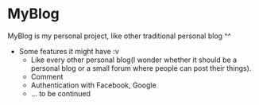 # MyBlog
MyBlog is my personal project, like other traditional personal blog ^^

- Some features it might have :v
  + Like every other personal blog(I wonder whether it should be a personal blog or a small forum where people can post their things).
  + Comment
  + Authentication with Facebook, Google
  + ... to be continued
